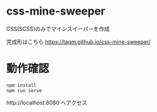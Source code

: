 # css-mine-sweeper

CSS(SCSS)のみでマインスイーパーを作成

完成形はこちら https://taqm.github.io/css-mine-sweeper/


# 動作確認
```
npm install
npm run serve
```

http://localhost:8080 へアクセス

